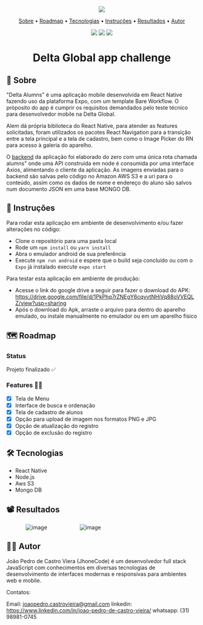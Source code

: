 <div align="center"><image src="https://user-images.githubusercontent.com/86243538/182903587-6e0392e4-d94e-4303-a1e3-eb000631ac97.png"/></br>
<p align="center">
 <a href="#-Sobre">Sobre</a> •
 <a href="#-roadmap">Roadmap</a> • 
 <a href="#-tecnologias">Tecnologias</a> • 
 <a href="#-instruções">Instruções</a> • 
 <a href="#-resultados">Resultados</a> •
 <a href="#-autor">Autor</a>
</p>
  <img src="https://img.shields.io/static/v1?label=APK%20size&message=64.9MB&color=b6b7f6&style=for-the-badge&logo=android"/>
  <img src="https://img.shields.io/static/v1?label=React%20Native%20&message=v0.68.2&color=085182&style=for-the-badge&logo=react"/>
  <img src="https://img.shields.io/static/v1?label=Platform&message=Expo&color=15171A&style=for-the-badge&logo=expo"/>
</div>
<h1 align="center">Delta Global app challenge</h1>


## 📒 Sobre

"Delta Alumns" é uma aplicação mobile desenvolvida em React Native fazendo uso da plataforma Expo, com um template Bare Workflow. O próposito do app é cumprir os requisitos demandados pelo teste técnico para desenvolvedor mobile na Delta Global.

Alem dá própria biblioteca do React Native, para atender as features solicitadas, foram utilizados os pacotes React Navigation para a transição entre a tela principal e a tela de cadastro, bem como o Image Picker do RN para acesso à galeria do aparelho.

O <a target="_blank" href="https://github.com/JhoneCode/deltacrud-backend">backend</a> da aplicação foi elaborado do zero com uma única rota chamada alumns" onde uma API construida em node é consumida por uma interface Axios, alimentando o cliente da aplicação. As imagens enviadas para o backend são salvas pelo código no Amazon AWS S3 e a uri para o conteúdo, assim como os dados de nome e endereço do aluno são salvos num documento JSON em uma base MONGO DB.

## 📖 Instruções

Para rodar esta aplicação em ambiente de desenvolvimento e/ou fazer alterações no código:

- Clone o repositório para uma pasta local
- Rode um `npm install` ou `yarn install`
- Abra o emulador android de sua preferência
- Execute `npm run android` e espere que o build seja concluído ou com o `Expo` já instalado execute `expo start`

Para testar esta aplicação em ambiente de produção:

- Acesse o link do google drive a seguir para fazer o download do APK: https://drive.google.com/file/d/1PkPhq7rZNEgY6cqvvtNHiVq88oVVEQLZ/view?usp=sharing
- Após o download do Apk, arraste o arquivo para dentro do aparelho emulado, ou instale manualmente no  emulador ou em um aparelho físico

## 🗺 Roadmap
### Status
Projeto finalizado ✅

### Features 🐱‍💻
- [x] Tela de Menu
- [x] Interface de busca e ordenação
- [x] Tela de cadastro de alunos
- [x] Opção para upload de imagem nos formatos PNG e JPG
- [x] Opção de atualização do registro
- [x] Opção de exclusão do registro

## 🛠 Tecnologias
- React Native 
- Node.js  
- Aws S3 
- Mongo DB

## 📽 Resultados

⠀⠀⠀⠀⠀![image](https://user-images.githubusercontent.com/86243538/182958421-ed061e65-7d86-4b43-abfc-202e2d32820f.png)⠀⠀⠀⠀⠀⠀⠀⠀
![image](https://user-images.githubusercontent.com/86243538/182958464-700d98df-9c08-4f29-a1d7-f8a1c0d907e8.png)





## 👨‍💻 Autor

João Pedro de Castro Viera (JhoneCode) é um desenvolvedor full stack JavaScript com conhecimentos em diversas tecnologias de desenvolvimento de interfaces modernas e responsivas para ambientes web e mobile.

Contatos:

Email: joaopedro.castrovieira@gmail.com
linkedin: https://www.linkedin.com/in/joao-pedro-de-castro-vieira/
whatsapp: (31) 98981-0745








	  




